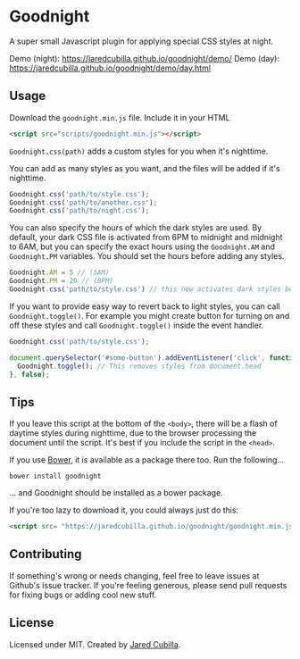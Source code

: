 # Goodnight

A super small Javascript plugin for applying special CSS styles at night.

Demo (night): https://jaredcubilla.github.io/goodnight/demo/
Demo (day): https://jaredcubilla.github.io/goodnight/demo/day.html

## Usage

Download the `goodnight.min.js` file. Include it in your HTML

```html
<script src="scripts/goodnight.min.js"></script>
```

`Goodnight.css(path)` adds a custom styles for you when it's nighttime.

You can add as many styles as you want, and the files will be added if it's nighttime.

```js
Goodnight.css('path/to/style.css');
Goodnight.css('path/to/another.css');
Goodnight.css('path/to/night.css');
```

You can also specify the hours of which the dark styles are used. By default, your dark CSS file is activated from 6PM to midnight and midnight to 6AM, but you can specify the exact hours using the `Goodnight.AM` and `Goodnight.PM` variables. You should set the hours before adding any styles.

```js
Goodnight.AM = 5 // (5AM)
Goodnight.PM = 20 // (8PM)
Goodnight.css('path/to/style.css') // this now activates dark styles before 5AM and after 8PM
```

If you want to provide easy way to revert back to light styles, you can call `Goodnight.toggle()`. For example you might create button for turning on and off these styles and call `Goodnight.toggle()` inside the event handler.

```js
Goodnight.css('path/to/style.css');

document.querySelector('#some-button').addEventListener('click', function () {
  Goodnight.toggle(); // This removes styles from document.head
}, false);
```

## Tips

If you leave this script at the bottom of the `<body>`, there will be a flash of daytime styles during nighttime, due to the browser processing the document until the script. It's best if you include the script in the `<head>`.

If you use [Bower](http://bower.io/), it is available as a package there too. Run the following...

```
bower install goodnight
```

... and Goodnight should be installed as a bower package.

If you're too lazy to download it, you could always just do this:

```html
<script src= "https://jaredcubilla.github.io/goodnight/goodnight.min.js"></script>
```

## Contributing

If something's wrong or needs changing, feel free to leave issues at Github's issue tracker. If you're feeling generous, please send pull requests for fixing bugs or adding cool new stuff.

## License

Licensed under MIT. Created by [Jared Cubilla](https://github.com/JaredCubilla).
